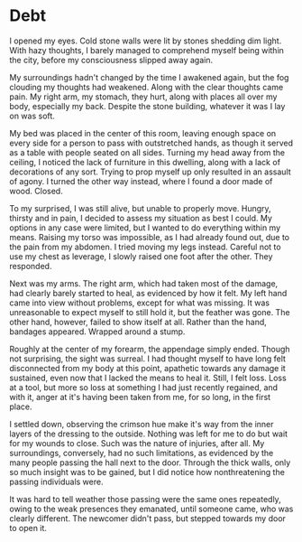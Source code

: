 # Debt

I opened my eyes. Cold stone walls were lit by stones shedding dim light.
With hazy thoughts, I barely managed to comprehend myself being within the city,
before my consciousness slipped away again.

My surroundings hadn't changed by the time I awakened again,
but the fog clouding my thoughts had weakened.
Along with the clear thoughts came pain. 
My right arm, my stomach, they hurt, along with places all over my body,
especially my back.
Despite the stone building, whatever it was I lay on was soft.

My bed was placed in the center of this room,
leaving enough space on every side for a person to pass with outstretched hands,
as though it served as a table with people seated on all sides.
Turning my head away from the ceiling,
I noticed the lack of furniture in this dwelling,
along with a lack of decorations of any sort.
Trying to prop myself up only resulted in an assault of agony.
I turned the other way instead, where I found a door made of wood. Closed.

To my surprised, I was still alive, but unable to properly move.
Hungry, thirsty and in pain, I decided to assess my situation as best I could.
My options in any case were limited,
but I wanted to do everything within my means.
Raising my torso was impossible, as I had already found out,
due to the pain from my abdomen.
I tried moving my legs instead.
Careful not to use my chest as leverage,
I slowly raised one foot after the other. They responded.

Next was my arms.
The right arm, which had taken most of the damage,
had clearly barely started to heal, as evidenced by how it felt.
My left hand came into view without problems, except for what was missing.
It was unreasonable to expect myself to still hold it, but the feather was gone.
The other hand, however, failed to show itself at all.
Rather than the hand, bandages appeared. Wrapped around a stump.

Roughly at the center of my forearm, the appendage simply ended.
Though not surprising, the sight was surreal.
I had thought myself to have long felt disconnected from my body at this point,
apathetic towards any damage it sustained,
even now that I lacked the means to heal it.
Still, I felt loss.
Loss at a tool, but more so loss at something I had just recently regained,
and with it, anger at it's having been taken from me,
for so long, in the first place.

I settled down, observing the crimson hue make it's way
from the inner layers of the dressing to the outside.
Nothing was left for me to do but wait for my wounds to close.
Such was the nature of injuries, after all.
My surroundings, conversely, had no such limitations,
as evidenced by the many people passing the hall next to the door.
Through the thick walls, only so much insight was to be gained,
but I did notice how nonthreatening the passing individuals were.

It was hard to tell weather those passing were the same ones repeatedly,
owing to the weak presences they emanated,
until someone came, who was clearly different.
The newcomer didn't pass, but stepped towards my door to open it.

